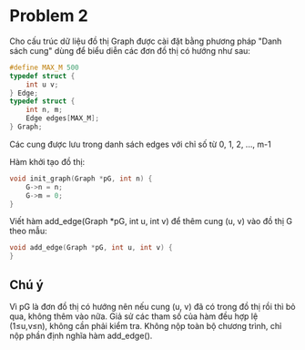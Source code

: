 # Problem 2

Cho cấu trúc dữ liệu đồ thị Graph được cài đặt bằng phương pháp "Danh sách cung" dùng để biểu diễn các đơn đồ thị có hướng như sau:

```c
#define MAX_M 500
typedef struct {
    int u v;
} Edge;
typedef struct {
    int n, m;
    Edge edges[MAX_M];
} Graph;
```

Các cung được lưu trong danh sách edges với chỉ số từ 0, 1, 2, ..., m-1

Hàm khởi tạo đồ thị:

```c
void init_graph(Graph *pG, int n) {
    G->n = n;
    G->m = 0;
}
```

Viết hàm add_edge(Graph *pG, int u, int v) để thêm cung (u, v) vào đồ thị G theo mẫu:

```c
void add_edge(Graph *pG, int u, int v) {
}
```

## Chú ý

Vì pG là đơn đồ thị có hướng nên nếu cung (u, v) đã có trong đồ thị rồi thì bỏ qua, không thêm vào nữa.
Giả sử các tham số của hàm đều hợp lệ (1≤u,v≤n), không cần phải kiểm tra.
Không nộp toàn bộ chương trình, chỉ nộp phần định nghĩa hàm add_edge().
